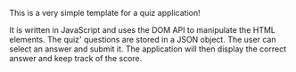 This is a very simple template for a quiz application! 

It is written in JavaScript and uses the DOM API to manipulate the HTML elements. 
The quiz' questions are stored in a JSON object. The user can select an answer 
and submit it. The application will then display the correct answer and keep 
track of the score.